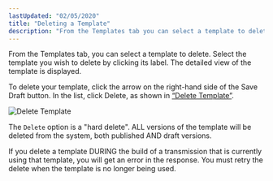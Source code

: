```yaml
---
lastUpdated: "02/05/2020"
title: "Deleting a Template"
description: "From the Templates tab you can select a template to delete Select the template you wish to delete by clicking its label The detailed view of the template is displayed To delete your template click the arrow on the right hand side of the Save Draft button In the list..."
---
```


From the Templates tab, you can select a template to delete. Select the template you wish to delete by clicking its label. The detailed view of the template is displayed.

To delete your template, click the arrow on the right-hand side of the Save Draft button. In the list, click Delete, as shown in [“Delete Template”](/momentum/4/web-ui-templates-delete#figure_delete_template).

<a name="figure_delete_template"></a> 


![Delete Template](images/delete_template.png)

The `Delete` option is a "hard delete". ALL versions of the template will be deleted from the system, both published AND draft versions.

If you delete a template DURING the build of a transmission that is currently using that template, you will get an error in the response. You must retry the delete when the template is no longer being used.